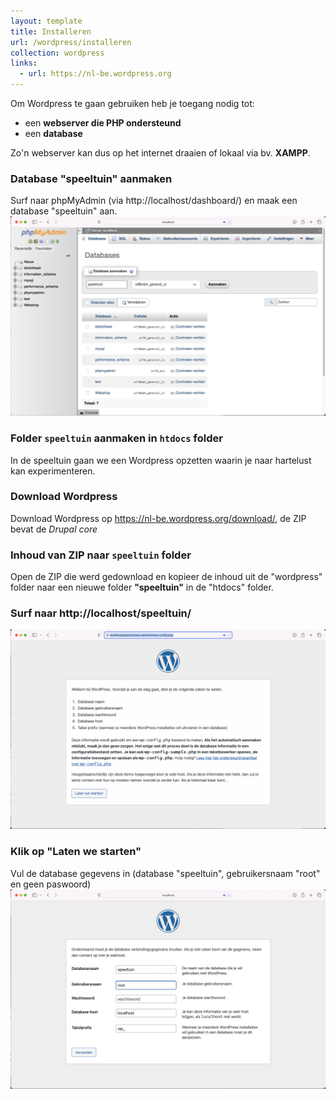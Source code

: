 ```yaml
---
layout: template
title: Installeren
url: /wordpress/installeren
collection: wordpress
links:
  - url: https://nl-be.wordpress.org
---
```

Om Wordpress te gaan gebruiken heb je toegang nodig tot:
* een <strong>webserver die PHP ondersteund</strong> 
* een <strong>database</strong>

Zo'n webserver kan dus op het internet draaien of lokaal via bv. <strong>XAMPP</strong>.

### Database "speeltuin" aanmaken
Surf naar phpMyAdmin (via http://localhost/dashboard/) en maak een database "speeltuin" aan.
<img src="images/installeren_nieuwe_database.jpg" />

### Folder <code>speeltuin</code> aanmaken in <code>htdocs</code> folder
In de speeltuin gaan we een Wordpress opzetten waarin je naar hartelust kan experimenteren.

### Download Wordpress
Download Wordpress op https://nl-be.wordpress.org/download/, de ZIP bevat de <em>Drupal core</em>

### Inhoud van ZIP naar <code>speeltuin</code> folder
Open de ZIP die werd gedownload en kopieer de inhoud uit de "wordpress" folder naar een nieuwe folder <strong>"speeltuin"</strong> in de "htdocs" folder.

### Surf naar http://localhost/speeltuin/
<img src="images/installeren_start.jpg" />

### Klik op "Laten we starten"
Vul de database gegevens in (database "speeltuin", gebruikersnaam "root" en geen paswoord)
<img src="images/installeren_database.jpg" />